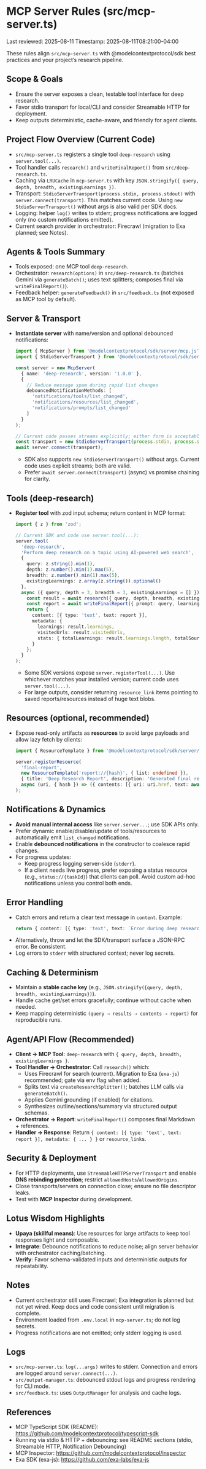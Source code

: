 # MCP Server Rules (src/mcp-server.ts)

Last reviewed: 2025-08-11
Timestamp: 2025-08-11T08:21:00-04:00

These rules align `src/mcp-server.ts` with @modelcontextprotocol/sdk best practices and your project’s research pipeline.

## Scope & Goals
- Ensure the server exposes a clean, testable tool interface for deep research.
- Favor stdio transport for local/CLI and consider Streamable HTTP for deployment.
- Keep outputs deterministic, cache-aware, and friendly for agent clients.

## Project Flow Overview (Current Code)
- `src/mcp-server.ts` registers a single tool `deep-research` using `server.tool(...)`.
- Tool handler calls `research()` and `writeFinalReport()` from `src/deep-research.ts`.
- Caching via `LRUCache` in `mcp-server.ts` with key `JSON.stringify({ query, depth, breadth, existingLearnings })`.
- Transport: `StdioServerTransport(process.stdin, process.stdout)` with `server.connect(transport)`. This matches current code. Using `new StdioServerTransport()` without args is also valid per SDK docs.
- Logging: helper `log()` writes to stderr; progress notifications are logged only (no custom notifications emitted).
- Current search provider in orchestrator: Firecrawl (migration to Exa planned; see Notes).

## Agents & Tools Summary
- Tools exposed: one MCP tool `deep-research`.
- Orchestrator: `research(options)` in `src/deep-research.ts` (batches Gemini via `generateBatch()`; uses text splitters; composes final via `writeFinalReport()`).
- Feedback helper: `generateFeedback()` in `src/feedback.ts` (not exposed as MCP tool by default).

## Server & Transport
- **Instantiate server** with name/version and optional debounced notifications:
  ```ts
  import { McpServer } from '@modelcontextprotocol/sdk/server/mcp.js';
  import { StdioServerTransport } from '@modelcontextprotocol/sdk/server/stdio.js';

  const server = new McpServer(
    { name: 'deep-research', version: '1.0.0' },
    {
      // Reduce message spam during rapid list changes
      debouncedNotificationMethods: [
        'notifications/tools/list_changed',
        'notifications/resources/list_changed',
        'notifications/prompts/list_changed'
      ]
    }
  );

  // Current code passes streams explicitly; either form is acceptable
  const transport = new StdioServerTransport(process.stdin, process.stdout);
  await server.connect(transport);
  ```
  - SDK also supports `new StdioServerTransport()` without args. Current code uses explicit streams; both are valid.
  - Prefer `await server.connect(transport)` (async) vs promise chaining for clarity.

## Tools (deep-research)
- **Register tool** with zod input schema; return content in MCP format:
  ```ts
  import { z } from 'zod';

  // Current SDK and code use server.tool(...):
  server.tool(
    'deep-research',
    'Perform deep research on a topic using AI-powered web search',
    {
      query: z.string().min(1),
      depth: z.number().min(1).max(5),
      breadth: z.number().min(1).max(5),
      existingLearnings: z.array(z.string()).optional()
    },
    async ({ query, depth = 3, breadth = 3, existingLearnings = [] }) => {
      const result = await research({ query, depth, breadth, existingLearnings });
      const report = await writeFinalReport({ prompt: query, learnings: result.learnings, visitedUrls: result.visitedUrls });
      return {
        content: [{ type: 'text', text: report }],
        metadata: {
          learnings: result.learnings,
          visitedUrls: result.visitedUrls,
          stats: { totalLearnings: result.learnings.length, totalSources: result.visitedUrls.length }
        }
      };
    }
  );
  ```
  - Some SDK versions expose `server.registerTool(...)`. Use whichever matches your installed version; current code uses `server.tool(...)`.
  - For large outputs, consider returning `resource_link` items pointing to saved reports/resources instead of huge text blobs.

## Resources (optional, recommended)
- Expose read-only artifacts as **resources** to avoid large payloads and allow lazy fetch by clients:
  ```ts
  import { ResourceTemplate } from '@modelcontextprotocol/sdk/server/mcp.js';

  server.registerResource(
    'final-report',
    new ResourceTemplate('report://{hash}', { list: undefined }),
    { title: 'Deep Research Report', description: 'Generated final report', mimeType: 'text/markdown' },
    async (uri, { hash }) => ({ contents: [{ uri: uri.href, text: await loadReportByHash(hash) }] })
  );
  ```

## Notifications & Dynamics
- **Avoid manual internal access** like `server.server...`; use SDK APIs only.
- Prefer dynamic enable/disable/update of tools/resources to automatically emit `list_changed` notifications.
- Enable **debounced notifications** in the constructor to coalesce rapid changes.
- For progress updates:
  - Keep progress logging server-side (`stderr`).
  - If a client needs live progress, prefer exposing a status resource (e.g., `status://{taskId}`) that clients can poll. Avoid custom ad-hoc notifications unless you control both ends.

## Error Handling
- Catch errors and return a clear text message in `content`. Example:
  ```ts
  return { content: [{ type: 'text', text: `Error during deep research: ${message}` }] };
  ```
- Alternatively, throw and let the SDK/transport surface a JSON-RPC error. Be consistent.
- Log errors to `stderr` with structured context; never log secrets.

## Caching & Determinism
- Maintain a **stable cache key** (e.g., `JSON.stringify({query, depth, breadth, existingLearnings})`).
- Handle cache get/set errors gracefully; continue without cache when needed.
- Keep mapping deterministic `(query → results → contents → report)` for reproducible runs.

## Agent/API Flow (Recommended)
- **Client → MCP Tool**: `deep-research` with `{ query, depth, breadth, existingLearnings }`.
- **Tool Handler → Orchestrator**: Call `research()` which:
  - Uses Firecrawl for search (current). Migration to Exa (`exa-js`) recommended; gate via env flag when added.
  - Splits text via `createResearchSplitter()`; batches LLM calls via `generateBatch()`.
  - Applies Gemini grounding (if enabled) for citations.
  - Synthesizes outline/sections/summary via structured output schemas.
- **Orchestrator → Report**: `writeFinalReport()` composes final Markdown + references.
- **Handler → Response**: Return `{ content: [{ type: 'text', text: report }], metadata: { ... } }` or `resource_link`s.

## Security & Deployment
- For HTTP deployments, use `StreamableHTTPServerTransport` and enable **DNS rebinding protection**; restrict `allowedHosts`/`allowedOrigins`.
- Close transports/servers on connection close; ensure no file descriptor leaks.
- Test with **MCP Inspector** during development.

## Lotus Wisdom Highlights
- **Upaya (skillful means)**: Use resources for large artifacts to keep tool responses light and composable.
- **Integrate**: Debounce notifications to reduce noise; align server behavior with orchestrator caching/batching.
- **Verify**: Favor schema-validated inputs and deterministic outputs for repeatability.

## Notes
- Current orchestrator still uses Firecrawl; Exa integration is planned but not yet wired. Keep docs and code consistent until migration is complete.
- Environment loaded from `.env.local` in `mcp-server.ts`; do not log secrets.
- Progress notifications are not emitted; only stderr logging is used.

## Logs
- `src/mcp-server.ts`: `log(...args)` writes to stderr. Connection and errors are logged around `server.connect(...)`.
- `src/output-manager.ts`: debounced stdout logs and progress rendering for CLI mode.
- `src/feedback.ts`: uses `OutputManager` for analysis and cache logs.

## References
- MCP TypeScript SDK (README): https://github.com/modelcontextprotocol/typescript-sdk
- Running via stdio & HTTP + debouncing: see README sections (stdio, Streamable HTTP, Notification Debouncing)
- MCP Inspector: https://github.com/modelcontextprotocol/inspector
- Exa SDK (exa-js): https://github.com/exa-labs/exa-js
